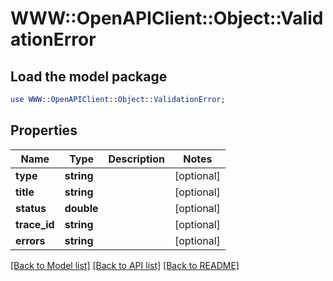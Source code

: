 # WWW::OpenAPIClient::Object::ValidationError

## Load the model package
```perl
use WWW::OpenAPIClient::Object::ValidationError;
```

## Properties
Name | Type | Description | Notes
------------ | ------------- | ------------- | -------------
**type** | **string** |  | [optional] 
**title** | **string** |  | [optional] 
**status** | **double** |  | [optional] 
**trace_id** | **string** |  | [optional] 
**errors** | **string** |  | [optional] 

[[Back to Model list]](../README.md#documentation-for-models) [[Back to API list]](../README.md#documentation-for-api-endpoints) [[Back to README]](../README.md)



